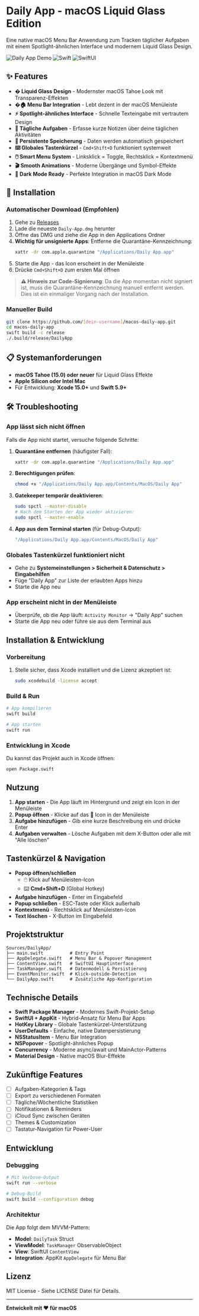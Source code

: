 # Daily App - macOS Liquid Glass Edition

Eine native macOS Menu Bar Anwendung zum Tracken täglicher Aufgaben mit einem Spotlight-ähnlichen Interface und modernem Liquid Glass Design.

![Daily App Demo](https://img.shields.io/badge/macOS-Tahoe%2015.0+-blue?style=for-the-badge&logo=apple)
![Swift](https://img.shields.io/badge/Swift-5.9+-orange?style=for-the-badge&logo=swift)
![SwiftUI](https://img.shields.io/badge/SwiftUI-Latest-green?style=for-the-badge)

## ✨ Features

- **� Liquid Glass Design** - Modernster macOS Tahoe Look mit Transparenz-Effekten
- **�🏠 Menu Bar Integration** - Lebt dezent in der macOS Menüleiste  
- **⚡ Spotlight-ähnliches Interface** - Schnelle Texteingabe mit vertrautem Design
- **📝 Tägliche Aufgaben** - Erfasse kurze Notizen über deine täglichen Aktivitäten
- **💾 Persistente Speicherung** - Daten werden automatisch gespeichert
- **⌨️ Globales Tastenkürzel** - `Cmd+Shift+D` funktioniert systemweit
- **🖱️ Smart Menu System** - Linksklick = Toggle, Rechtsklick = Kontextmenü
- **🎬 Smooth Animations** - Moderne Übergänge und Symbol-Effekte
- **🌙 Dark Mode Ready** - Perfekte Integration in macOS Dark Mode

## 🔧 Installation

### Automatischer Download (Empfohlen)
1. Gehe zu [Releases](../../releases)
2. Lade die neueste `Daily-App.dmg` herunter
3. Öffne das DMG und ziehe die App in den Applications Ordner
4. **Wichtig für unsignierte Apps**: Entferne die Quarantäne-Kennzeichnung:
   ```bash
   xattr -dr com.apple.quarantine "/Applications/Daily App.app"
   ```
5. Starte die App - das Icon erscheint in der Menüleiste
6. Drücke `Cmd+Shift+D` zum ersten Mal öffnen

> **⚠️ Hinweis zur Code-Signierung**: Da die App momentan nicht signiert ist, muss die Quarantäne-Kennzeichnung manuell entfernt werden. Dies ist ein einmaliger Vorgang nach der Installation.

### Manueller Build
```bash
git clone https://github.com/[dein-username]/macos-daily-app.git
cd macos-daily-app
swift build -c release
./.build/release/DailyApp
```

## 📋 Systemanforderungen

- **macOS Tahoe (15.0) oder neuer** für Liquid Glass Effekte
- **Apple Silicon oder Intel Mac**
- Für Entwicklung: **Xcode 15.0+** und **Swift 5.9+**

## 🛠️ Troubleshooting

### App lässt sich nicht öffnen
Falls die App nicht startet, versuche folgende Schritte:

1. **Quarantäne entfernen** (häufigster Fall):
   ```bash
   xattr -dr com.apple.quarantine "/Applications/Daily App.app"
   ```

2. **Berechtigungen prüfen**:
   ```bash
   chmod +x "/Applications/Daily App.app/Contents/MacOS/Daily App"
   ```

3. **Gatekeeper temporär deaktivieren**:
   ```bash
   sudo spctl --master-disable
   # Nach dem Starten der App wieder aktivieren:
   sudo spctl --master-enable
   ```

4. **App aus dem Terminal starten** (für Debug-Output):
   ```bash
   "/Applications/Daily App.app/Contents/MacOS/Daily App"
   ```

### Globales Tastenkürzel funktioniert nicht
- Gehe zu **Systemeinstellungen > Sicherheit & Datenschutz > Eingabehilfen**
- Füge "Daily App" zur Liste der erlaubten Apps hinzu
- Starte die App neu

### App erscheint nicht in der Menüleiste
- Überprüfe, ob die App läuft: `Activity Monitor` → "Daily App" suchen
- Starte die App neu oder führe sie aus dem Terminal aus

## Installation & Entwicklung

### Vorbereitung

1. Stelle sicher, dass Xcode installiert und die Lizenz akzeptiert ist:
   ```bash
   sudo xcodebuild -license accept
   ```

### Build & Run

```bash
# App kompilieren
swift build

# App starten
swift run
```

### Entwicklung in Xcode

Du kannst das Projekt auch in Xcode öffnen:

```bash
open Package.swift
```

## Nutzung

1. **App starten** - Die App läuft im Hintergrund und zeigt ein Icon in der Menüleiste
2. **Popup öffnen** - Klicke auf das 📝 Icon in der Menüleiste
3. **Aufgabe hinzufügen** - Gib eine kurze Beschreibung ein und drücke Enter
4. **Aufgaben verwalten** - Lösche Aufgaben mit dem X-Button oder alle mit "Alle löschen"

## Tastenkürzel & Navigation

- **Popup öffnen/schließen** 
  - 🖱️ Klick auf Menüleisten-Icon
  - ⌨️ **Cmd+Shift+D** (Global Hotkey)
- **Aufgabe hinzufügen** - Enter im Eingabefeld
- **Popup schließen** - ESC-Taste oder Klick außerhalb
- **Kontextmenü** - Rechtsklick auf Menüleisten-Icon
- **Text löschen** - X-Button im Eingabefeld

## Projektstruktur

```
Sources/DailyApp/
├── main.swift          # Entry Point
├── AppDelegate.swift   # Menu Bar & Popover Management
├── ContentView.swift   # SwiftUI Hauptinterface
├── TaskManager.swift   # Datenmodell & Persistierung
├── EventMonitor.swift  # Klick-outside-Detection
└── DailyApp.swift      # Zusätzliche App-Konfiguration
```

## Technische Details

- **Swift Package Manager** - Modernes Swift-Projekt-Setup
- **SwiftUI + AppKit** - Hybrid-Ansatz für Menu Bar Apps
- **HotKey Library** - Globale Tastenkürzel-Unterstützung
- **UserDefaults** - Einfache, native Datenpersistierung
- **NSStatusItem** - Menu Bar Integration
- **NSPopover** - Spotlight-ähnliches Popup
- **Concurrency** - Moderne async/await und MainActor-Patterns
- **Material Design** - Native macOS Blur-Effekte

## Zukünftige Features

- [ ] Aufgaben-Kategorien & Tags
- [ ] Export zu verschiedenen Formaten
- [ ] Tägliche/Wöchentliche Statistiken  
- [ ] Notifikationen & Reminders
- [ ] iCloud Sync zwischen Geräten
- [ ] Themes & Customization
- [ ] Tastatur-Navigation für Power-User

## Entwicklung

### Debugging

```bash
# Mit Verbose-Output
swift run --verbose

# Debug-Build
swift build --configuration debug
```

### Architektur

Die App folgt dem MVVM-Pattern:
- **Model**: `DailyTask` Struct
- **ViewModel**: `TaskManager` ObservableObject  
- **View**: SwiftUI `ContentView`
- **Integration**: AppKit `AppDelegate` für Menu Bar

## Lizenz

MIT License - Siehe LICENSE Datei für Details.

---

**Entwickelt mit ❤️ für macOS**
